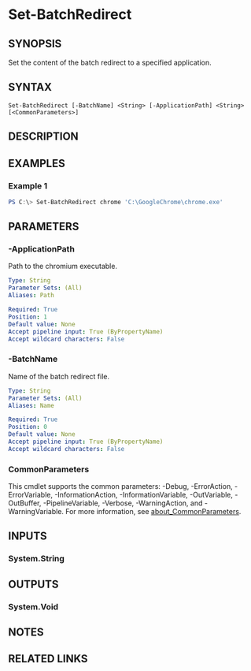 ﻿---
external help file: RegCli-help.xml
Module Name: RegCli
online version:
schema: 2.0.0
---

# Set-BatchRedirect

## SYNOPSIS
Set the content of the batch redirect to a specified application.

## SYNTAX

```
Set-BatchRedirect [-BatchName] <String> [-ApplicationPath] <String> [<CommonParameters>]
```

## DESCRIPTION

## EXAMPLES

### Example 1
```powershell
PS C:\> Set-BatchRedirect chrome 'C:\GoogleChrome\chrome.exe'
```

## PARAMETERS

### -ApplicationPath
Path to the chromium executable.

```yaml
Type: String
Parameter Sets: (All)
Aliases: Path

Required: True
Position: 1
Default value: None
Accept pipeline input: True (ByPropertyName)
Accept wildcard characters: False
```

### -BatchName
Name of the batch redirect file.

```yaml
Type: String
Parameter Sets: (All)
Aliases: Name

Required: True
Position: 0
Default value: None
Accept pipeline input: True (ByPropertyName)
Accept wildcard characters: False
```

### CommonParameters
This cmdlet supports the common parameters: -Debug, -ErrorAction, -ErrorVariable, -InformationAction, -InformationVariable, -OutVariable, -OutBuffer, -PipelineVariable, -Verbose, -WarningAction, and -WarningVariable. For more information, see [about_CommonParameters](http://go.microsoft.com/fwlink/?LinkID=113216).

## INPUTS

### System.String

## OUTPUTS

### System.Void

## NOTES

## RELATED LINKS
